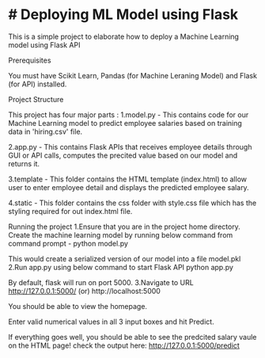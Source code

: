 # # Deploying ML Model using Flask

This is a simple project to elaborate how to deploy a Machine Learning model using Flask API

Prerequisites

You must have Scikit Learn, Pandas (for Machine Leraning Model) and Flask (for API) installed.


Project Structure

This project has four major parts :
1.model.py - This contains code for our Machine Learning model to predict employee salaries based on training data in 'hiring.csv' file.

2.app.py - This contains Flask APIs that receives employee details through GUI or API calls, computes the precited value based on our model and returns it.

3.template - This folder contains the HTML template (index.html) to allow user to enter employee detail and displays the predicted employee salary.

4.static - This folder contains the css folder with style.css file which has the styling required for out index.html file.

Running the project
1.Ensure that you are in the project home directory. Create the machine learning model by running below command from command prompt -
python model.py


This would create a serialized version of our model into a file model.pkl
2.Run app.py using below command to start Flask API
python app.py


By default, flask will run on port 5000.
3.Navigate to URL http://127.0.0.1:5000/ (or) http://localhost:5000

You should be able to view the homepage.

Enter valid numerical values in all 3 input boxes and hit Predict.

If everything goes well, you should be able to see the predcited salary vaule on the HTML page! check the output here: http://127.0.0.1:5000/predict
